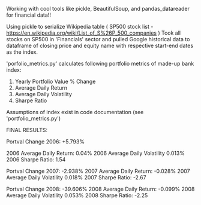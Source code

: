 Working with cool tools like pickle, BeautifulSoup, and pandas_datareader for financial data!!

Using pickle to serialize Wikipedia table ( SP500 stock list - https://en.wikipedia.org/wiki/List_of_S%26P_500_companies )
Took all stocks on SP500 in 'Financials' sector and pulled Google historical data to dataframe of closing price and equity name with respective start-end dates as the index.

'porfolio_metrics.py' calculates following portfolio metrics of made-up bank index:

1) Yearly Portfolio Value % Change
2) Average Daily Return
3) Average Daily Volatility
4) Sharpe Ratio

Assumptions of index exist in code documentation (see 'portfolio_metrics.py')

FINAL RESULTS:

Portval Change 2006: +5.793%

2006 Average Daily Return: 0.04%
2006 Average Daily Volatility 0.013%
2006 Sharpe Ratio: 1.54

Portval Change 2007: -2.938%
2007 Average Daily Return: -0.028%
2007 Average Daily Volatility 0.018%
2007 Sharpe Ratio: -2.67

Portval Change 2008: -39.606%
2008 Average Daily Return: -0.099%
2008 Average Daily Volatility 0.053%
2008 Sharpe Ratio: -2.25

